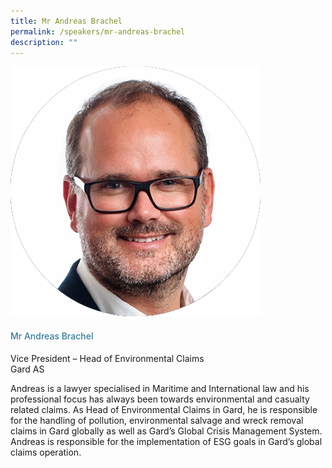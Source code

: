 ```yaml
---
title: Mr Andreas Brachel
permalink: /speakers/mr-andreas-brachel
description: ""
---
```

<div class="row">
<div class="col is-3"><img src="/images/Speakers/Andrea Brachel.png" /></div>
<div class="col is-9 speaker-details">
<h4>Mr Andreas Brachel</h4>
<p>Vice President – Head of Environmental Claims<br>Gard AS</p>
<p>Andreas is a lawyer specialised in Maritime and International law and his professional focus has always been towards environmental and casualty related claims. As Head of Environmental Claims in Gard, he is responsible for the handling of pollution, environmental salvage and wreck removal claims in Gard globally as well as Gard’s Global Crisis Management System. Andreas is responsible for the implementation of ESG goals in Gard’s global claims operation.</p>
</div>
</div>

<style type="text/css"> 
.is-left{
text-align: left;
}
h4{
font-weight: 500; 
color: #337B9A !important;
}
.speaker-details p { text-align: justified; }
</style>